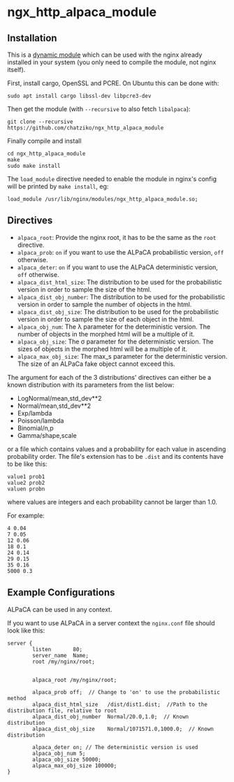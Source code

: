 # ngx_http_alpaca_module

## Installation

This is a [dynamic module](https://docs.nginx.com/nginx/admin-guide/dynamic-modules/dynamic-modules/) which can be used
with the nginx already installed in your system (you only need to compile the module, not nginx itself).

First, install cargo, OpenSSL and PCRE. On Ubuntu this can be done with:
```
sudo apt install cargo libssl-dev libpcre3-dev
```

Then get the module (with `--recursive` to also fetch `libalpaca`):
```
git clone --recursive https://github.com/chatziko/ngx_http_alpaca_module
```

Finally compile and install
```
cd ngx_http_alpaca_module
make
sudo make install
```
The `load_module` directive needed to enable the module in nginx's config
will be printed by `make install`, eg:
```
load_module /usr/lib/nginx/modules/ngx_http_alpaca_module.so;
```

## Directives

- `alpaca_root`: Provide the nginx root, it has to be the same as the `root` directive.
- `alpaca_prob`: `on` if you want to use the ALPaCA probabilistic version, `off` otherwise.
- `alpaca_deter`: `on` if you want to use the ALPaCA deterministic version, `off` otherwise.
- `alpaca_dist_html_size`: The distribution to be used for the probabilistic version in order to sample the size of
the html.
- `alpaca_dist_obj_number`: The distribution to be used for the probabilistic version in order to sample the number 
of objects in the html.
- `alpaca_dist_obj_size`: The distribution to be used for the probabilistic version in order to sample the size of each
object in the html.
- `alpaca_obj_num`: The λ parameter for the deterministic version. The number of objects in the morphed html will be 
a multiple of it.
- `alpaca_obj_size`: The σ parameter for the deterministic version. The sizes of objects in the morphed html will be 
a multiple of it.
- `alpaca_max_obj_size`: The max_s parameter for the deterministic version. The size of an ALPaCa fake object cannot
exceed this.

The argument for each of the 3 distributions' directives can either be a known distribution with its parameters from the list below:
- LogNormal/mean,std_dev**2
- Normal/mean,std_dev**2
- Exp/lambda
- Poisson/lambda
- Binomial/n,p
- Gamma/shape,scale

or a file which contains values and a probability for each value in ascending probability order. The file's extension has to 
be `.dist` and its contents have to be like this:
```
value1 prob1
value2 prob2
valuen probn
```
where values are integers and each probability cannot be larger than 1.0.

For example:
```
4 0.04
7 0.05
12 0.06
18 0.1
24 0.14
29 0.15
35 0.16
5000 0.3
```

## Example Configurations

ALPaCA can be used in any context.

If you want to use ALPaCA in a server context the `nginx.conf` file should look like this:
```
server {
        listen       80;
        server_name  Name;
        root /my/nginx/root;
         
     
        alpaca_root /my/nginx/root;
        
        alpaca_prob off;  // Change to 'on' to use the probabilistic method
        alpaca_dist_html_size   /dist/dist1.dist;  //Path to the distribution file, relative to root        
        alpaca_dist_obj_number  Normal/20.0,1.0;  // Known distribution
        alpaca_dist_obj_size    Normal/1071571.0,1000.0;  // Known distribution
        
        alpaca_deter on; // The deterministic version is used
        alpaca_obj_num 5;
        alpaca_obj_size 50000;
        alpaca_max_obj_size 100000;
}
```



